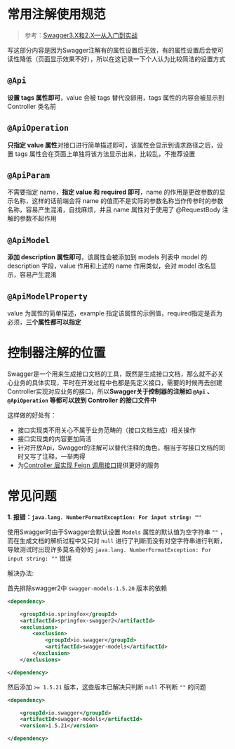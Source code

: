 # 常用注解使用规范

> 参考：[Swagger3.X和2.X—从入门到实战](https://www.cnblogs.com/liusuixing/p/14427568.html)

写这部分内容是因为Swagger注解有的属性设置后无效，有的属性设置后会使可读性降低（页面显示效果不好），所以在这记录一下个人认为比较简洁的设置方式

## `@Api`

**设置 tags 属性即可**，value 会被 tags 替代没卵用，tags 属性的内容会被显示到 Controller 类名前

## `@ApiOperation`

**只指定 value 属性**对接口进行简单描述即可，该属性会显示到请求路径之后，设置 tags 属性会在页面上单独将该方法显示出来，比较乱，不推荐设置

## `@ApiParam`

不需要指定 name，**指定 value 和 required 即可**，name 的作用是更改参数的显示名称，这样的话前端会将 name 的值而不是实际的参数名称当作传参时的参数名称，容易产生混淆，自找麻烦，并且 name 属性对于使用了 @RequestBody 注解的参数不起作用

## `@ApiModel`

**添加 description 属性即可**，该属性会被添加到 models 列表中 model 的 description 字段，value 作用和上述的 name 作用类似，会对 model 改名显示，容易产生混淆

## `@ApiModelProperty`

value 为属性的简单描述，example 指定该属性的示例值，required指定是否为必须，**三个属性都可以指定**

# 控制器注解的位置

Swagger是一个用来生成接口文档的工具，既然是生成接口文档，那么就不必关心业务的具体实现，平时在开发过程中也都是先定义接口，需要的时候再去创建Controller实现对应业务的接口，所以**Swagger关于控制器的注解如 `@Api` 、 `@ApiOperation` 等都可以放到 Controller 的接口文件中**

这样做的好处有：

* 接口实现类不用关心不属于业务范畴的（接口文档生成）相关操作
* 接口实现类的内容更加简洁
* 针对开放Api，Swagger的注解可以替代注释的角色，相当于写接口文档的同时又写了注释，一举两得
* 为[Controller 层实现 Feign 调用接口](https://www.cnblogs.com/lwh147/p/15167380.html)提供更好的服务
 

# 常见问题

**1. 报错：`java.lang. NumberFormatException: For input string: ""`**

使用Swagger时由于Swagger会默认设置 `Models` 属性的默认值为空字符串 `""` ，而在生成文档的解析过程中又只对 `null`
进行了判断而没有对空字符串进行判断，导致测试时出现许多莫名奇妙的 `java.lang. NumberFormatException: For input string: ""` 错误

解决办法:

首先排除swagger2中 `swagger-models-1.5.20` 版本的依赖

```xml
<dependency>

    <groupId>io.springfox</groupId>
    <artifactId>springfox-swagger2</artifactId>
    <exclusions>
        <exclusion>
            <groupId>io.swagger</groupId>
            <artifactId>swagger-models</artifactId>
        </exclusion>
    </exclusions>

</dependency>
```

然后添加 `>= 1.5.21` 版本，这些版本已解决只判断 `null` 不判断 `""` 的问题

```xml
<dependency>

    <groupId>io.swagger</groupId>
    <artifactId>swagger-models</artifactId>
    <version>1.5.21</version>

</dependency>
```
